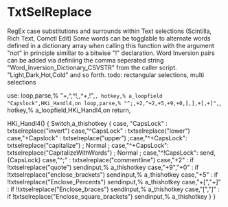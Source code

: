 # TxtSelReplace
RegEx case substitutions and surrounds within Text selections (Scintilla, Rich Text, Comctl Edit)
Some words can be togglable to alternate words defined in a dictionary array when calling this function with the argument "not"
in principle simillar to a bitwise "!" declaration.
Word Inversion pairs can be added via definiing the comma seperated string "Word_Inversion_Dictionary_CSVSTR" from the caller script.
"Light,Dark,Hot,Cold" and so forth.
todo: rectangular selections, multi selections

use:
loop,parse,% "+,^,^!,,^+,!",`,
	hotkey,% a_loopfield "Capslock",HKi_Handl4,on
loop,parse,% "^;,+2,^+2,+5,+9,+0,[,],+[,+]",`,
	hotkey,% a_loopfield,HKi_Handl4,on
return,
  
HKi_Handl4() {
	Switch,a_thishotkey {
			case, "CapsLock" : txtselreplace("invert")
			case,"^CapsLock" : txtselreplace("lower")
			case,"+Capslock" : txtselreplace("upper")
			;case,"^+CapsLock": txtselreplace("capitalize")	;	Normal	;
			case,"^+CapsLock": txtselreplace("CapitalizeWithWords")	;	Normal	;
			case,"^!CapsLock": send,{CapsLock}
			case,"^;" : txtselreplace("commentline")
			case,"+2" : if !txtselreplace("quote")
					sendinput,% a_thishotkey
			case,"+9","+0" : if !txtselreplace("enclose_brackets")
					sendinput,% a_thishotkey
			case,"+5" : if !txtselreplace("Enclose_Percents")
					sendinput,% a_thishotkey
			case,"+[","+]" : if !txtselreplace("Enclose_braces")
					sendinput,% a_thishotkey
			case,"[","]" : if !txtselreplace("Enclose_square_brackets")
					sendinput,% a_thishotkey
}	}
